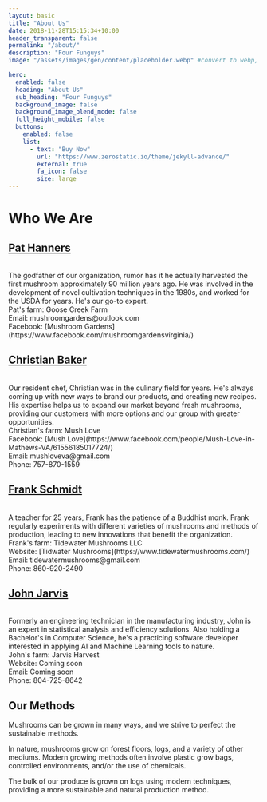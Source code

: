 ```yaml
---
layout: basic
title: "About Us"
date: 2018-11-28T15:15:34+10:00
header_transparent: false
permalink: "/about/"
description: "Four Funguys"
image: "/assets/images/gen/content/placeholder.webp" #convert to webp, replace w/ group photo

hero:
  enabled: false
  heading: "About Us"
  sub_heading: "Four Funguys"
  background_image: false
  background_image_blend_mode: false
  full_height_mobile: false
  buttons:
    enabled: false
    list:
      - text: "Buy Now"
        url: "https://www.zerostatic.io/theme/jekyll-advance/"
        external: true
        fa_icon: false
        size: large
---
```


# Who We Are

## <u> Pat Hanners </u>
<br>
The godfather of our organization, rumor has it he actually harvested the first mushroom approximately 90 million years ago. He was involved in the development of novel cultivation techniques in the 1980s, and worked for the USDA for years. He's our go-to expert.<br>
Pat's farm: Goose Creek Farm<br>
Email: mushroomgardens@outlook.com<br>
Facebook: [Mushroom Gardens](https://www.facebook.com/mushroomgardensvirginia/)

## <u> Christian Baker </u>
<br>
Our resident chef, Christian was in the culinary field for years. He's always coming up with new ways to brand our products, and creating new recipes. His expertise helps us to expand our market beyond fresh mushrooms, providing our customers with more options and our group with greater opportunities.<br>
Christian's farm: Mush Love<br>
Facebook: [Mush Love](https://www.facebook.com/people/Mush-Love-in-Mathews-VA/61556185017724/)<br>
Email: mushloveva@gmail.com<br>
Phone: 757-870-1559<br>

## <u> Frank Schmidt </u>
<br>
A teacher for 25 years, Frank has the patience of a Buddhist monk. Frank regularly experiments with different varieties of mushrooms and methods of production, leading to new innovations that benefit the organization.<br>
Frank's farm: Tidewater Mushrooms LLC <br>
Website: [Tidwater Mushrooms](https://www.tidewatermushrooms.com/)<br>
Email: tidewatermushrooms@gmail.com<br>
Phone: 860-920-2490<br> 
<!-- update phone numbers as links to click and call -->

## <u> John Jarvis </u>
<br>
Formerly an engineering technician in the manufacturing industry, John is an expert in statistical analysis and efficiency solutions. Also holding a Bachelor's in Computer Science, he's a practicing software developer interested in applying AI and Machine Learning tools to nature.<br>
John's farm: Jarvis Harvest<br>
Website: Coming soon<br>
Email: Coming soon<br>
Phone: 804-725-8642

## Our Methods

Mushrooms can be grown in many ways, and we strive to perfect the sustainable methods.

In nature, mushrooms grow on forest floors, logs, and a variety of other mediums. Modern growing methods 
often involve plastic grow bags, controlled environments, and/or the use of chemicals.

The bulk of our produce is grown on logs using modern techniques, providing a more sustainable and 
natural production method.<br>

<!-- [Fruiting Logs - Christian Baker](/assets/images/gen/projects/cbccFirePit.png) -->

<!-- {% include framework/shortcodes/figure.html src="/assets/images/gen/content/placeholder1.jpeg" title="Christian Baker" caption="Fruiting Logs" alt="Photo of inoculated logs fruiting oyster mushrooms"%}  -->
<!-- link="https://figma.com" target="_blank"-->

<!-- ## Front-end Development

The What addresses the things people can do with a product—its functionality. Finally, the How relates to the design of functionality in an accessible and aesthetically pleasant way. UX designers start with the Why before determining the What and then, finally, the How in order to create products that users can form meaningful experiences with. In software designs, you will need to ensure the product’s “substance” comes through an existing device and offers a seamless, fluid experience.

> As a UX designer, you should consider the Why, What and How of product use.

Web designers are expected to have an awareness of usability and if their role involves creating markup then they are also expected to be up to date with web accessibility guidelines.

## Design Systems

A Design System is a set of interconnected patterns and shared practices coherently organized to aid in digital product design and development of products such as apps or websites.

{% include framework/shortcodes/youtube.html id='2M6dJ2Uynhg' %}

## Process

There are two primary jobs involved in creating a website: the web designer and web developer, who often work closely together on a website. The web designers are responsible for the visual aspect, which includes the layout, coloring and typography of a web page.

- User experience research
- Visual design and illustration
- Programming and coding

![Design In Figma](/assets/images/gen/content/content-2.webp)

Web designers will also have a working knowledge of markup languages such as HTML and CSS, although the extent of their knowledge will differ from one web designer to another. -->
